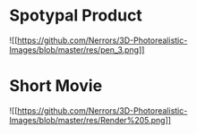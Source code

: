 # Spotypal Product
![[https://github.com/Nerrors/3D-Photorealistic-Images/blob/master/res/pen_3.png]]
# Short Movie
![[https://github.com/Nerrors/3D-Photorealistic-Images/blob/master/res/Render%205.png]]
